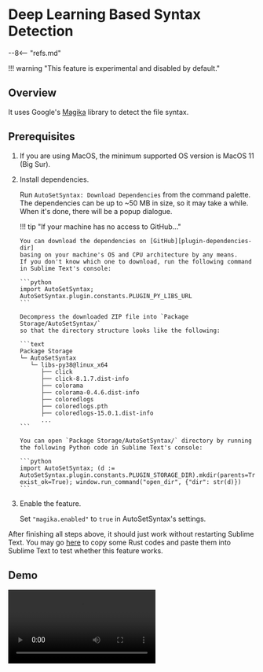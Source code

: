 # Deep Learning Based Syntax Detection

--8<-- "refs.md"

!!! warning "This feature is experimental and disabled by default."

## Overview

It uses Google's [Magika](https://github.com/google/magika) library to detect the file syntax.

## Prerequisites

1.  If you are using MacOS, the minimum supported OS version is MacOS 11 (Big Sur).

1.  Install dependencies.

    Run `AutoSetSyntax: Download Dependencies` from the command palette.
    The dependencies can be up to \~50 MB in size, so it may take a while.
    When it's done, there will be a popup dialogue.

    !!! tip "If your machine has no access to GitHub..."

        You can download the dependencies on [GitHub][plugin-dependencies-dir]
        basing on your machine's OS and CPU architecture by any means.
        If you don't know which one to download, run the following command in Sublime Text's console:

        ```python
        import AutoSetSyntax; AutoSetSyntax.plugin.constants.PLUGIN_PY_LIBS_URL
        ```
        
        Decompress the downloaded ZIP file into `Package Storage/AutoSetSyntax/`
        so that the directory structure looks like the following:

        ```text
        Package Storage
        └─ AutoSetSyntax
           └─ libs-py38@linux_x64
              ├── click
              ├── click-8.1.7.dist-info
              ├── colorama
              ├── colorama-0.4.6.dist-info
              ├── coloredlogs
              ├── coloredlogs.pth
              ├── coloredlogs-15.0.1.dist-info
              ...
        ```

        You can open `Package Storage/AutoSetSyntax/` directory by running
        the following Python code in Sublime Text's console:

        ```python
        import AutoSetSyntax; (d := AutoSetSyntax.plugin.constants.PLUGIN_STORAGE_DIR).mkdir(parents=True, exist_ok=True); window.run_command("open_dir", {"dir": str(d)})
        ```

1.  Enable the feature.

    Set `"magika.enabled"` to `true` in AutoSetSyntax's settings.

After finishing all steps above, it should just work without restarting Sublime Text.
You may go [here](https://doc.rust-lang.org/rust-by-example/hello.html) to copy some Rust codes
and paste them into Sublime Text to test whether this feature works.

## Demo

<video controls="controls" style="max-width:100%">
  <source type="video/mp4" src="https://user-images.githubusercontent.com/6594915/133069990-ea6eaf22-f341-4c0c-9b74-1931f96c7183.mp4"></source>
  <p>Your browser does not support the video element.</p>
</video>
